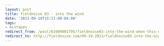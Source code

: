 ```yaml
---
layout: post 
title: fieldnoise 03 - into the wind 
date: '2013-09-19T15:21:00-04:00' 
tags: 
- mixtapes 
redirect_from: /post/61689801795/fieldnoise03-into-the-wind-when-this-mix-was/
redirect_to: http://fieldnoise.com/09-19-2013/fieldnoise03-into-the-wind-when-this-mix-was/
---
```




